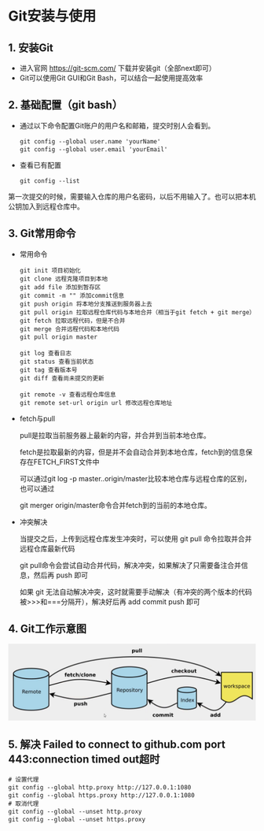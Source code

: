 # Git安装与使用

## 1. 安装Git

- 进入官网 https://git-scm.com/ 下载并安装git（全部next即可）
- Git可以使用Git GUI和Git Bash，可以结合一起使用提高效率

## 2. 基础配置（git bash）

- 通过以下命令配置Git账户的用户名和邮箱，提交时别人会看到。

  ```shell
  git config --global user.name 'yourName'
  git config --global user.email 'yourEmail'
  ```

- 查看已有配置

  ```shell
  git config --list
  ```

第一次提交的时候，需要输入仓库的用户名密码，以后不用输入了。也可以把本机公钥加入到远程仓库中。

## 3. Git常用命令

- 常用命令

  ```shell
  git init 项目初始化 
  git clone 远程克隆项目到本地 
  git add file 添加到暂存区 
  git commit -m "" 添加commit信息 
  git push origin 将本地分支推送到服务器上去 
  git pull origin 拉取远程仓库代码与本地合并（相当于git fetch + git merge）
  git fetch 拉取远程代码，但是不合并
  git merge 合并远程代码和本地代码
  git pull origin master 

  git log 查看日志 
  git status 查看当前状态 
  git tag 查看版本号 
  git diff 查看尚未提交的更新

  git remote -v 查看远程仓库信息
  git remote set-url origin url 修改远程仓库地址
  ```

- fetch与pull

  pull是拉取当前服务器上最新的内容，并合并到当前本地仓库。

  fetch是拉取最新的内容，但是并不会自动合并到本地仓库，fetch到的信息保存在FETCH_FIRST文件中

  可以通过git log -p master..origin/master比较本地仓库与远程仓库的区别，也可以通过

  git merger origin/master命令合并fetch到的当前的本地仓库。
  
- 冲突解决

  当提交之后，上传到远程仓库发生冲突时，可以使用 git pull 命令拉取并合并远程仓库最新代码
  
  git pull命令会尝试自动合并代码，解决冲突，如果解决了只需要备注合并信息，然后再 push 即可
  
  如果 git 无法自动解决冲突，这时就需要手动解决（有冲突的两个版本的代码被>>>和===分隔开），解决好后再 add commit push 即可

## 4. Git工作示意图

![image-20220323202621424](images/git-construction.png)

## 5. 解决 Failed to connect to github.com port 443:connection timed out超时
```shell
# 设置代理
git config --global http.proxy http://127.0.0.1:1080
git config --global https.proxy http://127.0.0.1:1080
# 取消代理
git config --global --unset http.proxy
git config --global --unset https.proxy
```
